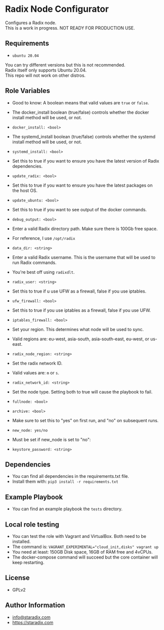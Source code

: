 Radix Node Configurator
=========
Configures a Radix node.  
This is a work in progress. NOT READY FOR PRODUCTION USE.

Requirements
------------
* `ubuntu 20.04`
  
You can try different versions but this is not recommended.  
Radix itself only supports Ubuntu 20.04.  
This repo will not work on other distros.  

Role Variables
--------------
* Good to know: A boolean means that valid values are `true` or `false`.

* The docker_install boolean (true/false) controls whether the docker install method will be used, or not.
* `docker_install: <bool>`

* The systemd_install boolean (true/false) controls whether the systemd install method will be used, or not.
* `systemd_install: <bool>`

* Set this to true if you want to ensure you have the latest version of Radix dependencies.
* `update_radix: <bool>`

* Set this to true if you want to ensure you have the latest packages on the host OS.
* `update_ubuntu: <bool>`

* Set this to true if you want to see output of the docker commands.
* `debug_output: <bool>`

* Enter a valid Radix directory path. Make sure there is 100Gb free space.
* For reference, I use `/opt/radix`
* `data_dir: <string>`

* Enter a valid Radix username. This is the username that will be used to run Radix commands.
* You're best off using `radixdlt`.
* `radix_user: <string>`

* Set this to true if u use UFW as a firewall, false if you use iptables.
* `ufw_firewall: <bool>`

* Set this to true if you use iptables as a firewall, false if you use UFW.
* `iptables_firewall: <bool>`

* Set your region. This determines what node will be used to sync. 
* Valid regions are: eu-west, asia-south, asia-south-east, eu-west, or us-east.
* `radix_node_region: <string>`

* Set the radix network ID. 
* Valid values are: `m` or `s`.
* `radix_network_id: <string>`

* Set the node type. Setting both to true will cause the playbook to fail.
* `fullnode: <bool>`
* `archive: <bool>`

* Make sure to set this to "yes" on first run, and "no" on subsequent runs.
* `new_node: yes/no`

* Must be set if new_node is set to "no":
* `keystore_password: <string>`

Dependencies
------------
* You can find all dependencies in the requirements.txt file.  
* Install them with: `pip3 install -r requirements.txt`

Example Playbook
----------------
* You can find an example playbook the `tests` directory.  


Local role testing
-------
* You can test the role with Vagrant and VirtualBox. Both need to be installed.  
* The command is: `VAGRANT_EXPERIMENTAL="cloud_init,disks" vagrant up`  
* You need at least: 150GB Disk space, 16GB of RAM free and 4vCPUs.
* The docker-compose command will succeed but the core container will keep restarting.

License
-------
* GPLv2

Author Information
------------------
* [info@staradix.com](mailto://info@staradix.com)
* https://staradix.com